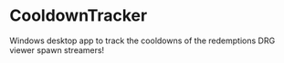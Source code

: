 # CooldownTracker
 Windows desktop app to track the cooldowns of the redemptions DRG viewer spawn streamers!
